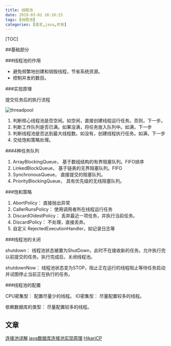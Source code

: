 ```yaml
---
title: 线程池
date: 2019-03-01 10:10:23
tags: [线程池]
categories: [语言,java,并发]
---
```


[TOC]

<!--more-->

##基础部分

###线程池的作用

- 避免频繁地创建和销毁线程，节省系统资源。
- 控制并发的数目。

###实现原理

提交任务后的执行流程

![threadpool](/images/线程池/2d28dc11.png "threadpool")

1. 判断核心线程池是否空闲。如空闲，直接创建线程运行任务。否则，下一步。
2. 判断工作队列是否已满。如果没满，将任务放入队列中。如满，下一步
3. 判断线程池是否达到最大线程数。如没有，创建线程执行任务。如满，下一步
4. 交给饱和策略处理。

###4种任务队列

1. ArrayBlockingQueue， 基于数组结构的有界阻塞队列。FIFO排序
2. LinkedBlockQueue， 基于链表的无界阻塞队列。FIFO
3. SynchronousQueue， 直接提交的阻塞队列。
4. PriorityBlockingQueue， 具有优先级的无线阻塞队列。

###饱和策略

1. AbortPolicy： 直接抛出异常
2. CallerRunsPolicy： 使用调用者所在线程运行任务
3. DiscardOldestPolicy： 丢弃最近一项任务，并执行当前任务。
4. DiscardPolicy： 不处理，直接丢弃。
5. 自定义 RejectedExecutionHandler，如记录日志等

###线程池的关闭

shutdown： 线程池状态被置为ShutDown，此时不在接收新的任务。允许执行完以前提交的任务。执行完成后，关闭线程池。

shutdownNow： 线程池状态变为STOP，阻止正在运行的线程阻止等待任务启动并试图停止当前正在执行的任务。

###线程池的配置

CPU密集型： 配置尽量少的线程。
IO密集型： 尽量配置较多的线程。

依赖数据库的类型： 尽量配置较多的线程。



## 文章

[连接池详解](http://blog.csdn.net/u012152619/article/details/46287419) 
[java数据库连接池实现原理](http://blog.csdn.net/frightingforambition/article/details/25464129)
[HikariCP](http://blog.didispace.com/Springboot-2-0-HikariCP-default-reason)
